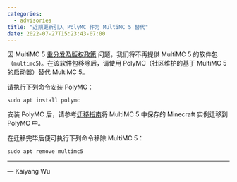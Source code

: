 ```yaml
---
categories:
  - advisories
title: "近期更新引入 PolyMC 作为 MultiMC 5 替代"
date: 2022-07-27T15:23:43-07:00
---
```


因 MultiMC 5 [重分发及版权政策](https://github.com/MultiMC/Launcher#forkingredistributingcustom-builds-policy) 问题，我们将不再提供 MultiMC 5 的软件包（`multimc5`)。在该软件包移除后，请使用 PolyMC（社区维护的基于 MultiMC 5 的启动器）替代 MultiMC 5。

请执行下列命令安装 PolyMC：

```
sudo apt install polymc
```

安装 PolyMC 后，请参考[迁移指南](https://polymc.org/wiki/getting-started/migrating-multimc/#migrating-instances-from-multimc)将 MultiMC 5 中保存的 Minecraft 实例迁移到 PolyMC 中。

在迁移完毕后便可执行下列命令移除 MultiMC 5：

```
sudo apt remove multimc5
```

---

— Kaiyang Wu
